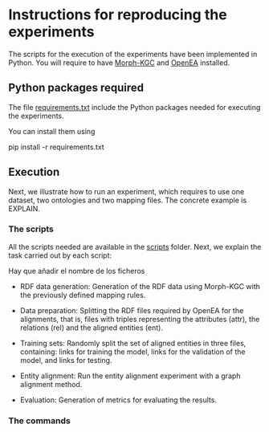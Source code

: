 # Instructions for reproducing the experiments

The scripts for the execution of the experiments have been implemented in Python. You will require to have [Morph-KGC](https://github.com/morph-kgc/morph-kgc) and [OpenEA](https://github.com/nju-websoft/OpenEA) installed.

## Python packages required
The file [requirements.txt](./requirements.txt) include the Python packages needed for executing the experiments.

You can install them using  

pip install -r requirements.txt

## Execution

Next, we illustrate how to run an experiment, which requires to use one dataset, two ontologies and two mapping files. The concrete example is EXPLAIN.

### The scripts
All the scripts needed are available in the [scripts](./) folder. Next, we explain the task carried out by each script:

Hay que añadir el nombre de los ficheros

* RDF data generation: Generation of the RDF data using Morph-KGC with the previously defined mapping rules.

* Data preparation: Splitting the RDF files required by OpenEA for the alignments, that is, files with triples representing the attributes (attr), the relations (rel) and the aligned entities (ent).

* Training sets: Randomly split the set of aligned entities in three files, containing: links for training the model, links for the validation of the model, and links for testing.

* Entity alignment: Run the entity alignment experiment with a graph alignment method.

* Evaluation: Generation of metrics for evaluating the results.


### The commands



